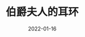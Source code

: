---
title: '伯爵夫人的耳环'
date: '2022-01-16'
price: '60.00'
theaters: ['中国电影资料馆艺术影院']
seat: ['1-5']
remark: ['学术放映', '1953']
---